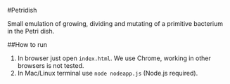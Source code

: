 #Petridish

Small emulation of growing, dividing and mutating of a primitive bacterium in the Petri dish.

##How to run
1. In browser just open `index.html`. We use Chrome, working in other browsers is not tested.
2. In Mac/Linux terminal use `node nodeapp.js` (Node.js required).